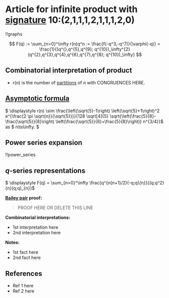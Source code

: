 # Article for infinite product with [signature](../product_signature.html) 10:(2,1,1,1,2,1,1,1,2,0) 

!!graphs

$$ F(q) := \sum_{n=0}^\infty r(n)q^n := \frac{f(-q^3,-q^7)}{\varphi(-q)} = \frac{1}{(q^{},q^{5},q^{9}; q^{10})_\infty^{2}(q^{2},q^{3},q^{4},q^{6},q^{7},q^{8}; q^{10})_\infty} $$

## Combinatorial interpretation of product

- $r(n)$ is the number of [partitions](../partitions.html#integer_partitions) of $n$ with CONGRUENCES HERE.

## [Asymptotic formula](../asymptotics.html)

$ \displaystyle r(n) \sim \frac{\left(\sqrt{5}-1\right) \left(\sqrt{5}+1\right)^2 e^{\frac{2 \pi  \sqrt{n}}{\sqrt{5}}}}{128 \sqrt[4]{5} \sqrt{\left(\frac{5}{8}-\frac{\sqrt{5}}{8}\right) \left(\frac{\sqrt{5}}{8}+\frac{5}{8}\right)} n^{3/4}}$ as $ n\to\infty. $

## Power series expansion

!!power_series

## $q$-series representations

$ \displaystyle F(q) = \sum_{n=0}^\infty \frac{q^{n(n+1)/2}(-q;q)_{n}}{(q;q^2)_{n}(q;q)_{n}}$

**[Bailey pair](../Bailey_pairs.html) proof:**
> PROOF HERE OR DELETE THIS LINE

**Combinatorial interpretations:**
- 1st interpretation here
- 2nd interpretation here

**Notes:**
- 1st fact here
- 2nd fact here

## References
- Ref 1 here
- Ref 2 here
